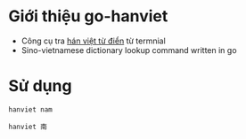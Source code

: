 # Giới thiệu go-hanviet
- Công cụ tra [hán việt từ điển](http://vietnamtudien.org/hanviet/) từ termnial
- Sino-vietnamese dictionary lookup command written in go

# Sử dụng

```
hanviet nam
```

```
hanviet 南
```
